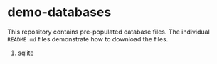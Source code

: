 # demo-databases

This repository contains pre-populated database files.
The individual `README.md` files demonstrate how to download the files.

1. [sqlite]

[sqlite]: sqlite
